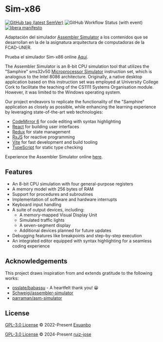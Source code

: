 # Sim-x86

[![GitHub tag (latest SemVer)](https://img.shields.io/github/v/tag/ruiz-jose/x86.svg?label=release&sort=semver)](https://github.com/ruiz-jose/x86/tags)
![GitHub Workflow Status (with event)](https://img.shields.io/github/actions/workflow/status/ruiz-jose/x86/gh-pages.yml.svg)
[![libera manifesto](https://img.shields.io/badge/libera-manifesto-lightgrey.svg)](https://liberamanifesto.com)

Adaptación del simulador [Assembler Simulator](https://exuanbo.xyz/assembler-simulator/) a los contenidos que se desarrollan en la de la asignatura arquitectura de computadoras de la FCAD-UNER.

Prueba el simulador Sim-x86 online [Aquí](https://ruiz-jose.github.io/x86/).

The Assembler Simulator is an 8-bit CPU simulation tool that utilizes the "Samphire" sms32v50 [Microprocessor Simulator](https://nbest.co.uk/Softwareforeducation/sms32v50/sms32v50_manual/index.htm) instruction set, which is analogous to the Intel 8086 architecture. Originally, a native desktop application based on this instruction set was employed at University College Cork to facilitate the teaching of the CS1111 Systems Organisation module. However, it was limited to the Windows operating system.

Our project endeavors to replicate the functionality of the "Samphire" application as closely as possible, while enhancing the learning experience by leveraging state-of-the-art web technologies:

- [CodeMirror 6](https://codemirror.net/6/) for code editing with syntax highlighting
- [React](https://reactjs.org/) for building user interfaces
- [Redux](https://redux.js.org/) for state management
- [RxJS](https://rxjs.dev/) for reactive programming
- [Vite](https://vitejs.dev/) for fast development and build tooling
- [TypeScript](https://www.typescriptlang.org/) for static type checking

Experience the Assembler Simulator online [here](https://exuanbo.xyz/assembler-simulator/).

## Features

- An 8-bit CPU simulation with four general-purpose registers
- A memory model with 256 bytes of RAM
- Support for procedures and subroutines
- Implementation of software and hardware interrupts
- Keyboard input handling
- A suite of output devices, including:
  - A memory-mapped Visual Display Unit
  - Simulated traffic lights
  - A seven-segment display
  - Additional devices planned for future updates
- Debugging features like breakpoints and step-by-step execution
- An integrated editor equipped with syntax highlighting for a seamless coding experience

## Acknowledgements

This project draws inspiration from and extends gratitude to the following works:

- [osslate/babassu](https://github.com/osslate/babassu) - A heartfelt thank you! 😀
- [Schweigi/assembler-simulator](https://github.com/Schweigi/assembler-simulator)
- [parraman/asm-simulator](https://github.com/parraman/asm-simulator)

## License

[GPL-3.0 License](https://github.com/exuanbo/assembler-simulator/blob/main/LICENSE) © 2022-Present [Exuanbo](https://github.com/exuanbo)

[GPL-3.0 License](https://github.com/exuanbo/assembler-simulator/blob/main/LICENSE) © 2024-Present [ruiz-jose](https://github.com/ruiz-jose)
